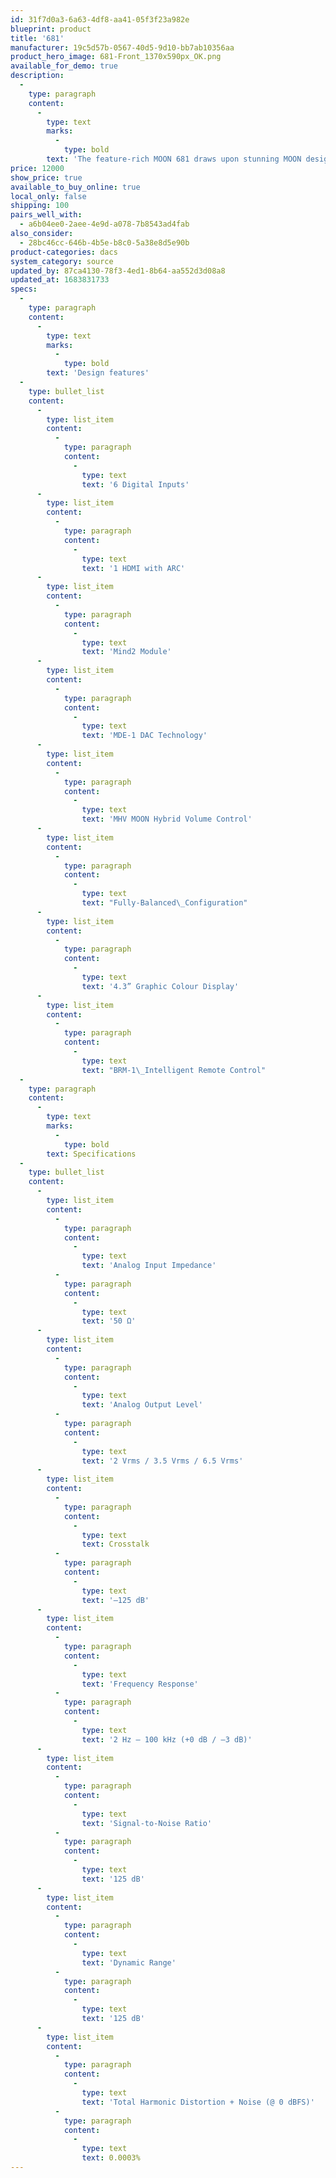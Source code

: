 ```yaml
---
id: 31f7d0a3-6a63-4df8-aa41-05f3f23a982e
blueprint: product
title: '681'
manufacturer: 19c5d57b-0567-40d5-9d10-bb7ab10356aa
product_hero_image: 681-Front_1370x590px_OK.png
available_for_demo: true
description:
  -
    type: paragraph
    content:
      -
        type: text
        marks:
          -
            type: bold
        text: 'The feature-rich MOON 681 draws upon stunning MOON design and advanced digital audio technologies to deliver a seamless experience with the 641 and to serve as a complete digital front end to any analog amplifier.'
price: 12000
show_price: true
available_to_buy_online: true
local_only: false
shipping: 100
pairs_well_with:
  - a6b04ee0-2aee-4e9d-a078-7b8543ad4fab
also_consider:
  - 28bc46cc-646b-4b5e-b8c0-5a38e8d5e90b
product-categories: dacs
system_category: source
updated_by: 87ca4130-78f3-4ed1-8b64-aa552d3d08a8
updated_at: 1683831733
specs:
  -
    type: paragraph
    content:
      -
        type: text
        marks:
          -
            type: bold
        text: 'Design features'
  -
    type: bullet_list
    content:
      -
        type: list_item
        content:
          -
            type: paragraph
            content:
              -
                type: text
                text: '6 Digital Inputs'
      -
        type: list_item
        content:
          -
            type: paragraph
            content:
              -
                type: text
                text: '1 HDMI with ARC'
      -
        type: list_item
        content:
          -
            type: paragraph
            content:
              -
                type: text
                text: 'Mind2 Module'
      -
        type: list_item
        content:
          -
            type: paragraph
            content:
              -
                type: text
                text: 'MDE-1 DAC Technology'
      -
        type: list_item
        content:
          -
            type: paragraph
            content:
              -
                type: text
                text: 'MHV MOON Hybrid Volume Control'
      -
        type: list_item
        content:
          -
            type: paragraph
            content:
              -
                type: text
                text: "Fully-Balanced\_Configuration"
      -
        type: list_item
        content:
          -
            type: paragraph
            content:
              -
                type: text
                text: '4.3” Graphic Colour Display'
      -
        type: list_item
        content:
          -
            type: paragraph
            content:
              -
                type: text
                text: "BRM-1\_Intelligent Remote Control"
  -
    type: paragraph
    content:
      -
        type: text
        marks:
          -
            type: bold
        text: Specifications
  -
    type: bullet_list
    content:
      -
        type: list_item
        content:
          -
            type: paragraph
            content:
              -
                type: text
                text: 'Analog Input Impedance'
          -
            type: paragraph
            content:
              -
                type: text
                text: '50 Ω'
      -
        type: list_item
        content:
          -
            type: paragraph
            content:
              -
                type: text
                text: 'Analog Output Level'
          -
            type: paragraph
            content:
              -
                type: text
                text: '2 Vrms / 3.5 Vrms / 6.5 Vrms'
      -
        type: list_item
        content:
          -
            type: paragraph
            content:
              -
                type: text
                text: Crosstalk
          -
            type: paragraph
            content:
              -
                type: text
                text: '–125 dB'
      -
        type: list_item
        content:
          -
            type: paragraph
            content:
              -
                type: text
                text: 'Frequency Response'
          -
            type: paragraph
            content:
              -
                type: text
                text: '2 Hz – 100 kHz (+0 dB / –3 dB)'
      -
        type: list_item
        content:
          -
            type: paragraph
            content:
              -
                type: text
                text: 'Signal-to-Noise Ratio'
          -
            type: paragraph
            content:
              -
                type: text
                text: '125 dB'
      -
        type: list_item
        content:
          -
            type: paragraph
            content:
              -
                type: text
                text: 'Dynamic Range'
          -
            type: paragraph
            content:
              -
                type: text
                text: '125 dB'
      -
        type: list_item
        content:
          -
            type: paragraph
            content:
              -
                type: text
                text: 'Total Harmonic Distortion + Noise (@ 0 dBFS)'
          -
            type: paragraph
            content:
              -
                type: text
                text: 0.0003%
---
```

